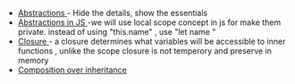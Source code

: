 - [Abstractions ](<https://en.wikipedia.org/wiki/Abstraction_(computer_science)>) - Hide the details, show the essentials
- [Abstractions in JS ](<https://en.wikipedia.org/wiki/Abstraction_(computer_science)>) -we will use local scope concept in js for make them private. instead of using "this.name" , use "let name "
- [Closure ](<https://en.wikipedia.org/wiki/Closure_(computer_programming)>) - a closure determines what variables will be accessible to inner functions , unlike the scope closure is not temperory and preserve in memory
- [Composition over inheritance ](https://en.wikipedia.org/wiki/Composition_over_inheritance)
